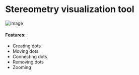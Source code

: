 # Stereometry visualization tool
![image](https://github.com/verweliuz/Stereolizer/assets/152694941/1db19c19-87a3-4a95-8750-516e3594274e)
#### Features:
* Creating dots
* Moving dots
* Connecting dots
* Removing dots
* Zooming
